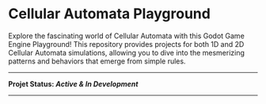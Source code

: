 <h1 align="centre"> Cellular Automata Playground</h1>

Explore the fascinating world of Cellular Automata with this Godot Game Engine Playground! This repository provides projects for both 1D and 2D Cellular Automata simulations, allowing you to dive into the mesmerizing patterns and behaviors that emerge from simple rules.

---

**Projet Status: _Active & In Development_**

---
